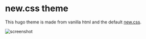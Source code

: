 # new.css theme

This hugo theme is made from vanilla html and the default [new.css](https://newcss.net/).

![screenshot](https://raw.githubusercontent.com/janikvonrotz/new-css/master/images/screenshot.png)